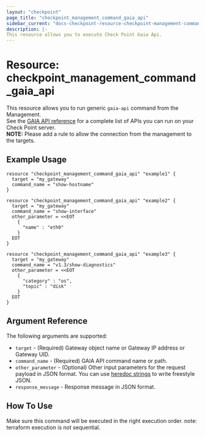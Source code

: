 ```yaml
---
layout: "checkpoint"
page_title: "checkpoint_management_command_gaia_api"
sidebar_current: "docs-checkpoint-resource-checkpoint-management-command-gaia-api"
description: |-
This resource allows you to execute Check Point Gaia Api.
---
```


# Resource: checkpoint_management_command_gaia_api

This resource allows you to run generic `gaia-api` command from the Management.<br>
See the [GAIA API reference](https://sc1.checkpoint.com/documents/latest/GaiaAPIs/index.html) for a complete list of APIs you can run on your Check Point server.<br>
<b>NOTE:</b> Please add a rule to allow the connection from the management to the targets.<br>

## Example Usage


```hcl
resource "checkpoint_management_command_gaia_api" "example1" {
  target = "my_gateway"
  command_name = "show-hostname"
}

resource "checkpoint_management_command_gaia_api" "example2" {
  target = "my_gateway"
  command_name = "show-interface"
  other_parameter = <<EOT
    {
      "name" : "eth0"
    }
  EOT
}

resource "checkpoint_management_command_gaia_api" "example3" {
  target = "my_gateway"
  command_name = "v1.3/show-diagnostics"
  other_parameter = <<EOT
    {
      "category" : "os",
      "topic" : "disk"
    }
  EOT
}
```

## Argument Reference

The following arguments are supported:

* `target` - (Required) Gateway object name or Gateway IP address or Gateway UID. 
* `command_name` - (Required) GAIA API command name or path.
* `other_parameter` - (Optional) Other input parameters for the request payload in JSON format. You can use [heredoc strings](https://developer.hashicorp.com/terraform/language/expressions/strings#heredoc-strings) to write freestyle JSON. 
* `response_message` - Response message in JSON format.


## How To Use
Make sure this command will be executed in the right execution order. 
note: terraform execution is not sequential.  

